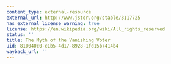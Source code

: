 ```yaml
---
content_type: external-resource
external_url: http://www.jstor.org/stable/3117725
has_external_license_warning: true
license: https://en.wikipedia.org/wiki/All_rights_reserved
status: ''
title: The Myth of the Vanishing Voter
uid: 810040c0-c1b5-4d17-8928-1fd15b7414b4
wayback_url: ''
---
```

